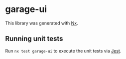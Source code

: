 # garage-ui

This library was generated with [Nx](https://nx.dev).

## Running unit tests

Run `nx test garage-ui` to execute the unit tests via [Jest](https://jestjs.io).

